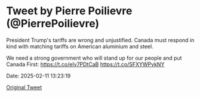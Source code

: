 # Tweet by Pierre Poilievre (@PierrePoilievre)

President Trump's tariffs are wrong and unjustified. Canada must respond in kind with matching tariffs on American aluminium and steel. 

We need a strong government who will stand up for our people and put Canada First: https://t.co/eIy7PDtCaB https://t.co/SFXYWPvkNY

Date: 2025-02-11 13:23:19

[Original Tweet](https://x.com/PierrePoilievre/status/1889304208429470117)
